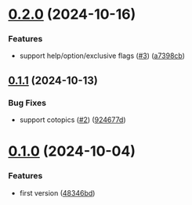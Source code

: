 # [0.2.0](https://github.com/cristiand391/oclif-carapace-spec-plugin/compare/0.1.1...0.2.0) (2024-10-16)


### Features

* support help/option/exclusive flags ([#3](https://github.com/cristiand391/oclif-carapace-spec-plugin/issues/3)) ([a7398cb](https://github.com/cristiand391/oclif-carapace-spec-plugin/commit/a7398cb1a24bba0c7019b34ac9c4f8ca510a8d2b))



## [0.1.1](https://github.com/cristiand391/oclif-carapace-spec-plugin/compare/0.1.0...0.1.1) (2024-10-13)


### Bug Fixes

* support cotopics ([#2](https://github.com/cristiand391/oclif-carapace-spec-plugin/issues/2)) ([924677d](https://github.com/cristiand391/oclif-carapace-spec-plugin/commit/924677d0eea1f01506d3bb76878cfdcfc56549ee))



# [0.1.0](https://github.com/cristiand391/oclif-carapace-spec-plugin/compare/48346bded302b5ee3fbbd9c943eb111014984a28...0.1.0) (2024-10-04)


### Features

* first version ([48346bd](https://github.com/cristiand391/oclif-carapace-spec-plugin/commit/48346bded302b5ee3fbbd9c943eb111014984a28))




